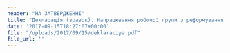 ```yaml
---
header: "НА ЗАТВЕРДЖЕННІ"
title: "Декларація (зразок). Напрацювання робочої групи з реформування сфери охорони здоров'я"
date: '2017-09-15T18:27:07+00:00'
file: "/uploads/2017/09/15/deklaraciya.pdf"
file_url: ''
---
```

